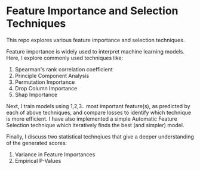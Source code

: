 # Feature Importance and Selection Techniques
This repo explores various feature importance and selection techniques.

Feature importance is widely used to interpret machine learning models. Here, I explore commonly used techniques like:

1. Spearman's rank correlation coefficient
2. Principle Component Analysis
3. Permutation Importance
4. Drop Column Importance
5. Shap Importance

Next, I train models using 1,2,3.. most important feature(s), as predicted by each of above techniques, and compare losses to identify which technique is more efficient. I have also implemented a simple Automatic Feature Selection technique which iteratively finds the best (and simpler) model.

Finally, I discuss two statistical technqiues that give a deeper understanding of the generated scores:

1. Variance in Feature Importances
2. Empirical P-Values


